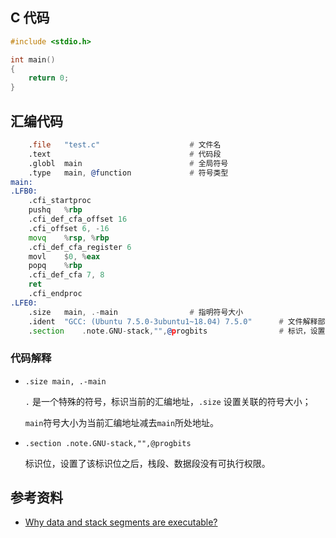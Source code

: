 ## C 代码

```c
#include <stdio.h>

int main()
{
	return 0;
}
```



## 汇编代码

```asm
	.file	"test.c"					# 文件名
	.text								# 代码段
	.globl	main						# 全局符号
	.type	main, @function				# 符号类型
main:
.LFB0:
	.cfi_startproc
	pushq	%rbp
	.cfi_def_cfa_offset 16
	.cfi_offset 6, -16
	movq	%rsp, %rbp
	.cfi_def_cfa_register 6
	movl	$0, %eax
	popq	%rbp
	.cfi_def_cfa 7, 8
	ret
	.cfi_endproc
.LFE0:
	.size	main, .-main				# 指明符号大小
	.ident	"GCC: (Ubuntu 7.5.0-3ubuntu1~18.04) 7.5.0"		# 文件解释部分
	.section	.note.GNU-stack,"",@progbits				# 标识，设置栈段、数据段不可执行
```



### 代码解释

* `.size main, .-main`

  `.` 是一个特殊的符号，标识当前的汇编地址，`.size` 设置关联的符号大小；

  `main`符号大小为当前汇编地址减去`main`所处地址。

* `.section	.note.GNU-stack,"",@progbits`

  标识位，设置了该标识位之后，栈段、数据段没有可执行权限。

  

## 参考资料

* [Why data and stack segments are executable?](https://stackoverflow.com/questions/7863200/why-data-and-stack-segments-are-executable)